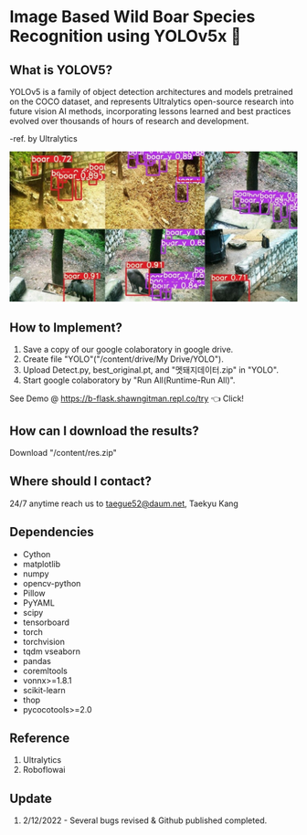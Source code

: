 # Image Based Wild Boar Species Recognition using YOLOv5x 🐗

## What is YOLOV5?

YOLOv5 is a family of object detection architectures and models pretrained on the COCO dataset, and represents Ultralytics open-source research into future vision AI methods, incorporating lessons learned and best practices evolved over thousands of hours of research and development.

-ref. by Ultralytics

![Watch the video](boar_sample.jpg)

## How to Implement?

1. Save a copy of our google colaboratory in google drive.
2. Create file "YOLO"("/content/drive/My Drive/YOLO").
3. Upload Detect.py, best_original.pt, and "멧돼지데이터.zip" in "YOLO".
4. Start google colaboratory by "Run All(Runtime-Run All)".

 See Demo @ https://b-flask.shawngitman.repl.co/try 👈 Click!

## How can I download the results?

Download "/content/res.zip"

## Where should I contact?

24/7 anytime reach us to taegue52@daum.net, Taekyu Kang


## Dependencies

* Cython
* matplotlib
* numpy
* opencv-python
* Pillow
* PyYAML
* scipy
* tensorboard
* torch
* torchvision
* tqdm
vseaborn
* pandas
* coremltools
* vonnx>=1.8.1
* scikit-learn
* thop
* pycocotools>=2.0

## Reference

1. Ultralytics
2. Roboflowai

## Update

1. 2/12/2022 - Several bugs revised & Github published completed.
